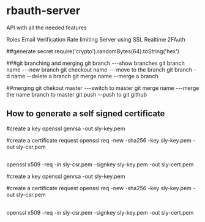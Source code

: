 # rbauth-server
API with all the needed features

Roles
Email Verification
Rate limiting
Server using SSL
Realtime
2FAuth


##generate secret
require('crypto').randomBytes(64).toString('hex')



###git branching and merging
git branch  ---show branches
git branch name  ---new branch
git checkout name   ---move to the branch
git branch -d name  --delete a branch
git merge name  --merge a branch


##merging 
git chekout master ---switch to master
git merge name  ---merge the name branch to master
git push   --push to git github


How to generate a self signed certificate
--------------------------------------
#create a key
openssl genrsa -out sly-key.pem

#create a certificate request
openssl req -new -sha256 -key sly-key.pem -out sly-csr.pem
##
openssl x509 -req -in sly-csr.pem -signkey sly-key.pem -out sly-cert.pem

#create a key
openssl genrsa -out sly-key.pem

#create a certificate request
openssl req -new -sha256 -key sly-key.pem -out sly-csr.pem
##
openssl x509 -req -in sly-csr.pem -signkey sly-key.pem -out sly-cert.pem



